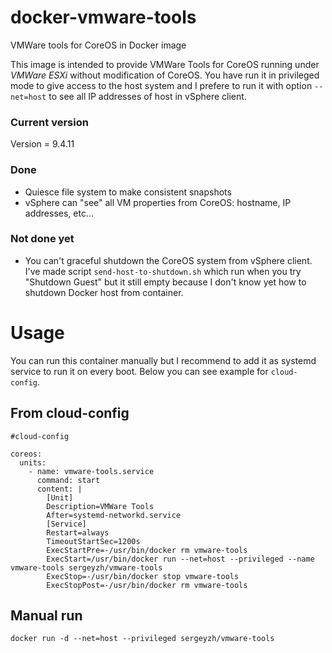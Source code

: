 docker-vmware-tools
===================

VMWare tools for CoreOS in Docker image

This image is intended to provide VMWare Tools for CoreOS running under *VMWare ESXi* without modification of CoreOS.
You have run it in privileged mode to give access to the host system and I prefere to run it with 
option `--net=host` to see all IP addresses of host in vSphere client.

### Current version
Version = 9.4.11

### Done
* Quiesce file system to make consistent snapshots
* vSphere can "see" all VM properties from CoreOS: hostname, IP addresses, etc...

### Not done yet
* You can't graceful shutdown the CoreOS system from vSphere client. I've made script `send-host-to-shutdown.sh` 
which run when you try "Shutdown Guest" but it still empty because I don't know yet how to shutdown Docker host from container.

# Usage

You can run this container manually but I recommend to add it as systemd service to run it on every boot.
Below you can see example for `cloud-config`.

## From cloud-config
```
#cloud-config

coreos:
  units:
    - name: vmware-tools.service
      command: start
      content: |
        [Unit]
        Description=VMWare Tools
        After=systemd-networkd.service
        [Service]
        Restart=always
        TimeoutStartSec=1200s
        ExecStartPre=-/usr/bin/docker rm vmware-tools
        ExecStart=/usr/bin/docker run --net=host --privileged --name vmware-tools sergeyzh/vmware-tools
        ExecStop=-/usr/bin/docker stop vmware-tools
        ExecStopPost=-/usr/bin/docker rm vmware-tools
```

## Manual run
```
docker run -d --net=host --privileged sergeyzh/vmware-tools
```

